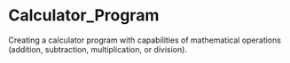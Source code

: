 # Calculator_Program
Creating a calculator program with capabilities of mathematical operations (addition, subtraction, multiplication, or division).
